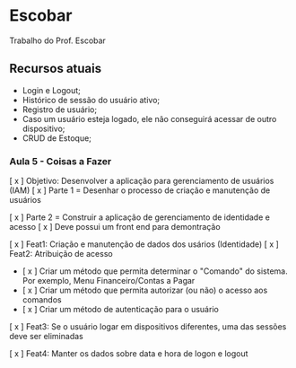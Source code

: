 # Escobar
Trabalho do Prof. Escobar

## Recursos atuais
- Login e Logout;
- Histórico de sessão do usuário ativo;
- Registro de usuário;
- Caso um usuário esteja logado, ele não conseguirá acessar de outro dispositivo;
- CRUD de Estoque;


### Aula 5 - Coisas a Fazer
[ x ] Objetivo: Desenvolver a aplicação para gerenciamento de usuários (IAM)
[ x ] Parte 1 = Desenhar o processo de criação e manutenção de usuários

[ x ] Parte 2 = Construir a aplicação de gerenciamento de identidade e acesso
[ x ] Deve possui um front end para demontração

[ x ] Feat1: Criação e manutenção de dados dos usários (Identidade)
[ x ] Feat2: Atribuição de acesso
- [ x ] Criar um método que permita determinar o "Comando" do sistema. Por exemplo, Menu Financeiro/Contas a Pagar
- [ x ] Criar um método que permita autorizar (ou não) o acesso aos comandos
- [ x ] Criar um método de autenticação para o usuário

[ x ] Feat3: Se o usuário logar em dispositivos diferentes, uma das sessões deve ser eliminadas

[ x ] Feat4: Manter os dados sobre data e hora de logon e logout
